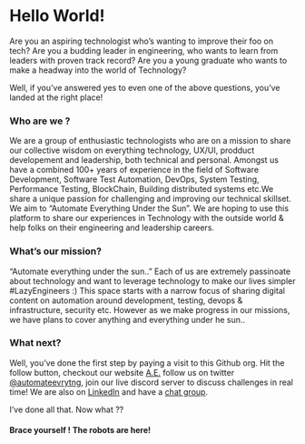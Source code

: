 # **Hello World!**
Are you an aspiring technologist who’s wanting to improve their foo on tech? Are you a budding leader in engineering, who wants to learn from leaders with proven track record? Are you a young graduate who wants to make a headway into the world of Technology?


Well, if you’ve answered yes to even one of the above questions, you’ve landed at the right place!

### **Who are we ?**

We are a group of enthusiastic technologists who are on a mission to share our collective wisdom on everything technology, UX/UI, prodduct developement and leadership, both technical and personal. Amongst us have a combined 100+ years of experience in the field of Software Development, Software Test Automation, DevOps, System Testing, Performance Testing, BlockChain, Building distributed systems etc.We share a unique passion for challenging and improving our technical skillset. We aim to “Automate Everything Under the Sun”. We are hoping to use this platform to share our experiences in Technology with the outside world & help folks on their engineering and leadership careers.

### **What’s our mission?**

“Automate everything under the sun..”
Each of us are extremely passinoate about technology and want to leverage technology to make our lives simpler #LazyEngineers :) This space starts with a narrow focus of sharing digital content on automation around development, testing, devops & infrastructure, security etc. However as we make progress in our missions, we have plans to cover anything and everything under he sun..

### **What next?**

Well, you’ve done the first step by paying a visit to this Github org. Hit the follow button, checkout our website [A.E.](https://automate-everything.org) follow us on twitter [@automateevrytng](https://twitter.com/automateevrytng), join our live discord server to discuss challenges in real time!
We are also on [LinkedIn](https://www.linkedin.com/company/automate-everything) and have a [chat group](https://www.linkedin.com/chat/gs9bkwyujc2c).

I’ve done all that. Now what ??

#### **Brace yourself ! The robots are here!**
